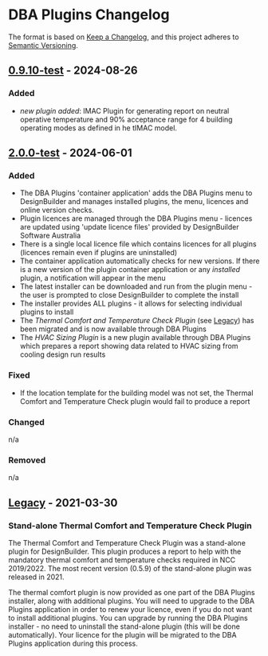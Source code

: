 # DBA Plugins Changelog

The format is based on [Keep a Changelog](https://keepachangelog.com/en/1.1.0/),
and this project adheres to [Semantic Versioning](https://semver.org/spec/v2.0.0.html).

<!---## [Unreleased]

### Added



### Changed



### Removed

--->

<!--- ## [2.0.1] - 2023-03-05   

### Fixed                
- Some bug fix           --->

## [0.9.10-test] - 2024-08-26

### Added
- *new plugin added*: IMAC Plugin for generating report on neutral operative temperature and 90% acceptance range for 4 building operating modes as defined in he tIMAC model.  

## [2.0.0-test] - 2024-06-01

### Added
- The DBA Plugins 'container application' adds the DBA Plugins menu to DesignBuilder and manages installed plugins, the menu, licences and online version checks.
- Plugin licences are managed through the DBA Plugins menu - licences are updated using 'update licence files' provided by DesignBuilder Software Australia
- There is a single local licence file which contains licences for all plugins (licences remain even if plugins are uninstalled)
- The container application automatically checks for new versions.  If there is a new version of the plugin container application or any _installed_ plugin, a notification will appear in the menu
- The latest installer can be downloaded and run from the plugin menu - the user is prompted to close DesignBuilder to complete the install
- The installer provides ALL plugins - it allows for selecting individual plugins to install
- The *Thermal Comfort and Temperature Check Plugin* (see [Legacy]) has been migrated and is now available through DBA Plugins
- The *HVAC Sizing Plugin* is a new plugin available through DBA Plugins which prepares a report showing data related to HVAC sizing from cooling design run results

### Fixed
- If the location template for the building model was not set, the Thermal Comfort and Temperature Check plugin would fail to produce a report

### Changed
n/a

### Removed
n/a 

## [Legacy] - 2021-03-30

### Stand-alone Thermal Comfort and Temperature Check Plugin
The Thermal Comfort and Temperature Check Plugin was a stand-alone plugin for DesignBuilder.
This plugin produces a report to help with the mandatory thermal comfort and temperature checks required in NCC 2019/2022.
The most recent version (0.5.9) of the stand-alone plugin was released in 2021. 

The thermal comfort plugin is now provided as one part of the DBA Plugins installer, along with additional plugins.
You will need to upgrade to the DBA Plugins application in order to renew your licence, even if you
do not want to install additional plugins.
You can upgrade by running the DBA Plugins installer - no need to uninstall the stand-alone plugin (this will be done automatically).
Your licence for the plugin will be migrated to the DBA Plugins application during this process.



[unreleased]: https://github.com/RebeccaPowles/DBAPlugins
<!--- [2.0.1]: https://github.com/RebeccaPowles/DBAPlugins/compare/v2.0.0-test...v2.0.1  --->
[0.9.10-test]:https://github.com/RebeccaPowles/DBAPlugins/releases/tag/v0.9.10-test
[2.0.0-test]:https://github.com/RebeccaPowles/DBAPlugins/releases/tag/v2.0.0-test
[Legacy]:https://designbuilder.com.au/ncc-2019-temperature-range-check-and-thermal-comfort-plugin